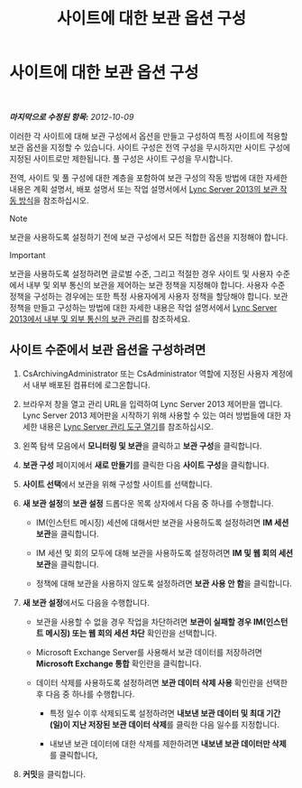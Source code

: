 ﻿---
title: 사이트에 대한 보관 옵션 구성
TOCTitle: 사이트에 대한 보관 옵션 구성
ms:assetid: 59b48fd9-d5fc-40b4-abae-e9cf89ee5573
ms:mtpsurl: https://technet.microsoft.com/ko-kr/library/JJ204930(v=OCS.15)
ms:contentKeyID: 49303728
ms.date: 08/24/2015
mtps_version: v=OCS.15
ms.translationtype: HT
---

# 사이트에 대한 보관 옵션 구성

 

_**마지막으로 수정된 항목:** 2012-10-09_

이러한 각 사이트에 대해 보관 구성에서 옵션을 만들고 구성하여 특정 사이트에 적용할 보관 옵션을 지정할 수 있습니다. 사이트 구성은 전역 구성을 무시하지만 사이트 구성에 지정된 사이트로만 제한됩니다. 풀 구성은 사이트 구성을 무시합니다.

전역, 사이트 및 풀 구성에 대한 계층을 포함하여 보관 구성의 작동 방법에 대한 자세한 내용은 계획 설명서, 배포 설명서 또는 작업 설명서에서 [Lync Server 2013의 보관 작동 방식](lync-server-2013-how-archiving-works.md)을 참조하십시오.


> [!NOTE]
> 보관을 사용하도록 설정하기 전에 보관 구성에서 모든 적합한 옵션을 지정해야 합니다.




> [!IMPORTANT]
> 보관을 사용하도록 설정하려면 글로벌 수준, 그리고 적절한 경우 사이트 및 사용자 수준에서 내부 및 외부 통신의 보관을 제어하는 보관 정책을 지정해야 합니다. 사용자 수준 정책을 구성하는 경우에는 또한 특정 사용자에게 사용자 정책을 할당해야 합니다. 보관 정책을 만들고 구성하는 방법에 대한 자세한 내용은 작업 설명서에서 <A href="lync-server-2013-managing-the-archiving-of-internal-and-external-communications.md">Lync Server 2013에서 내부 및 외부 통신의 보관 관리</A>를 참조하세요.



## 사이트 수준에서 보관 옵션을 구성하려면

1.  CsArchivingAdministrator 또는 CsAdministrator 역할에 지정된 사용자 계정에서 내부 배포된 컴퓨터에 로그온합니다.

2.  브라우저 창을 열고 관리 URL을 입력하여 Lync Server 2013 제어판을 엽니다. Lync Server 2013 제어판을 시작하기 위해 사용할 수 있는 여러 방법들에 대한 자세한 내용은 [Lync Server 관리 도구 열기](lync-server-2013-open-lync-server-administrative-tools.md)를 참조하십시오.

3.  왼쪽 탐색 모음에서 **모니터링 및 보관**을 클릭하고 **보관 구성**을 클릭합니다.

4.  **보관 구성** 페이지에서 **새로 만들기**를 클릭한 다음 **사이트 구성**을 클릭합니다.

5.  **사이트 선택**에서 보관을 위해 구성할 사이트를 선택합니다.

6.  **새 보관 설정**의 **보관 설정** 드롭다운 목록 상자에서 다음 중 하나를 수행합니다.
    
      - IM(인스턴트 메시징) 세션에 대해서만 보관을 사용하도록 설정하려면 **IM 세션 보관**을 클릭합니다.
    
      - IM 세션 및 회의 모두에 대해 보관을 사용하도록 설정하려면 **IM 및 웹 회의 세션 보관**을 클릭합니다.
    
      - 정책에 대해 보관을 사용하지 않도록 설정하려면 **보관 사용 안 함**을 클릭합니다.

7.  **새 보관 설정**에서도 다음을 수행합니다.
    
      - 보관을 사용할 수 없을 경우 작업을 차단하려면 **보관이 실패할 경우 IM(인스턴트 메시징) 또는 웹 회의 세션 차단** 확인란을 선택합니다.
    
      - Microsoft Exchange Server를 사용해서 보관 데이터를 저장하려면 **Microsoft Exchange 통합** 확인란을 클릭합니다.
    
      - 데이터 삭제를 사용하도록 설정하려면 **보관 데이터 삭제 사용** 확인란을 선택한 후 다음 중 하나를 수행합니다.
        
          - 특정 일수 이후 삭제되도록 설정하려면 **내보낸 보관 데이터 및 최대 기간(일)이 지난 저장된 보관 데이터 삭제**를 클릭한 다음 일수를 지정합니다.
        
          - 내보낸 보관 데이터에 대한 삭제를 제한하려면 **내보낸 보관 데이터만 삭제**를 클릭합니다,

8.  **커밋**을 클릭합니다.

